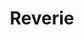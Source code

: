 ---
title: Reverie
img: ../imgs/VirtualProduction/EmaraDesertICVFX.jpg
link: 
alt_text: Nhut Do projection screen wall ICVFX in camera visual effects virtual production
gallery_dir: "../imgs/VirtualProduction/"
---
